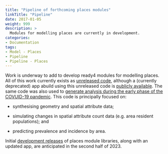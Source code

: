 ```yaml
---
title: "Pipeline of forthcoming places modules"
linkTitle: "Pipeline"
date: 2017-01-05
weight: 999
description: >
  Modules for modelling places are currently in development.
categories: 
- Documentation
tags: 
- Model - Places
- Pipeline
- Pipeline - Places
---
```


Work is underway to add to develop ready4 modules for modelling places. All of this work currently exists as [unreleased code](/docs/getting-started/software/status/unreleased/), although a (currently deprecated) app abuild using this unreleased code is [publicly available](/docs/analyses/decision-aids/springtides-app/). The same code was also used to [generate analysis during the early phase of the COVUID-19 pandemic](/blog/2021/02/18/modelling-the-mental-health-impacts-of-covid-19/). This code is principally focused on:

- synthesising geometry and spatial attribute data; 

- simulating changes in spatial attribute count data (e.g. area resident populations); and

- predicting prevalence and incidence by area.

Initial [development releases](/docs/getting-started/software/status/development-releases/) of places module libraries, along with an updated app, are anticipated in the second half of 2023.